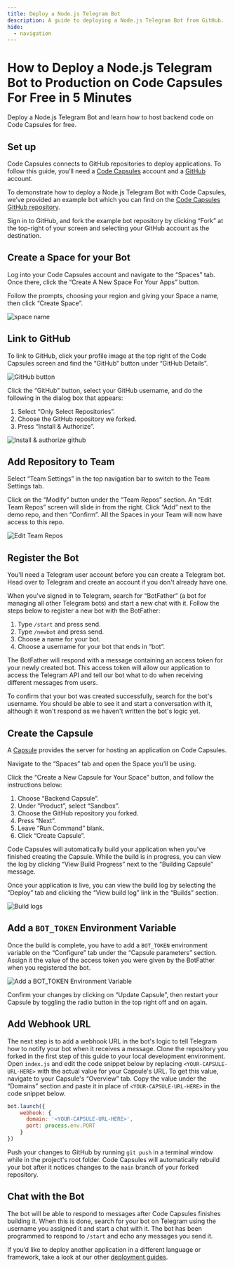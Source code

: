 ```yaml
---
title: Deploy a Node.js Telegram Bot
description: A guide to deploying a Node.js Telegram Bot from GitHub.
hide:
  - navigation
---
```


# How to Deploy a Node.js Telegram Bot to Production on Code Capsules For Free in 5 Minutes

Deploy a Node.js Telegram Bot and learn how to host backend code on Code Capsules for free.

## Set up

Code Capsules connects to GitHub repositories to deploy applications. To follow this guide, you’ll need a [Code Capsules](https://codecapsules.io/) account and a [GitHub](https://github.com/) account.

To demonstrate how to deploy a Node.js Telegram Bot with Code Capsules, we’ve provided an example bot which you can find on the [Code Capsules GitHub repository](https://github.com/codecapsules-io/nodejs-telegram-echobot).

Sign in to GitHub, and fork the example bot repository by clicking “Fork” at the top-right of your screen and selecting your GitHub account as the destination.

## Create a Space for your Bot

Log into your Code Capsules account and navigate to the “Spaces” tab. Once there, click the “Create A New Space For Your Apps” button. 

Follow the prompts, choosing your region and giving your Space a name, then click “Create Space”.

![space name](../assets/deployment/express/space-name.png)

## Link to GitHub

To link to GitHub, click your profile image at the top right of the Code Capsules screen and find the “GitHub” button under “GitHub Details”.

![GitHub button](../assets/deployment/express/git-button.png)

Click the “GitHub” button, select your GitHub username, and do the following in the dialog box that appears:

1. Select “Only Select Repositories”.
2. Choose the GitHub repository we forked.
3. Press “Install & Authorize”.

![Install & authorize github](../assets/deployment/express/github-integration.png)

## Add Repository to Team

Select “Team Settings” in the top navigation bar to switch to the Team Settings tab.

Click on the “Modify” button under the “Team Repos” section. An “Edit Team Repos” screen will slide in from the right. Click “Add” next to the demo repo, and then “Confirm”. All the Spaces in your Team will now have access to this repo.

![Edit Team Repos](../assets/deployment/python/team-repos.gif)

## Register the Bot

You'll need a Telegram user account before you can create a Telegram bot. Head over to Telegram and create an account if you don't already have one.

When you've signed in to Telegram, search for “BotFather” (a bot for managing all other Telegram bots) and start a new chat with it. Follow the steps below to register a new bot with the BotFather:

1. Type `/start` and press send.
2. Type `/newbot` and press send.
3. Choose a name for your bot.
4. Choose a username for your bot that ends in “bot”.

The BotFather will respond with a message containing an access token for your newly created bot. This access token will allow our application to access the Telegram API and tell our bot what to do when receiving different messages from users.

To confirm that your bot was created successfully, search for the bot's username. You should be able to see it and start a conversation with it, although it won't respond as we haven't written the bot's logic yet.

## Create the Capsule

A [Capsule](https://codecapsules.io/docs/FAQ/what-is-a-capsule/) provides the server for hosting an application on Code Capsules.

Navigate to the “Spaces” tab and open the Space you’ll be using.

Click the “Create a New Capsule for Your Space” button, and follow the instructions below:

1. Choose “Backend Capsule”.
2. Under “Product”, select “Sandbox”.
3. Choose the GitHub repository you forked.
4. Press “Next”.
5. Leave “Run Command” blank.
6. Click “Create Capsule”.

Code Capsules will automatically build your application when you’ve finished creating the Capsule. While the build is in progress, you can view the log by clicking “View Build Progress” next to the “Building Capsule” message.

Once your application is live, you can view the build log by selecting the “Deploy” tab and clicking the “View build log” link in the “Builds” section.

![Build logs](../assets/deployment/express/backend-capsule-build-logs.png)

## Add a `BOT_TOKEN` Environment Variable

Once the build is complete, you have to add a `BOT_TOKEN` environment variable on the “Configure” tab under the “Capsule parameters” section. Assign it the value of the access token you were given by the BotFather when you registered the bot.

![Add a `BOT_TOKEN` Environment Variable](../assets/deployment/telegram/add-bot-token-env-var.png)

Confirm your changes by clicking on “Update Capsule”, then restart your Capsule by toggling the radio button in the top right off and on again.

## Add Webhook URL

The next step is to add a webhook URL in the bot's logic to tell Telegram how to notify your bot when it receives a message. Clone the repository you forked in the first step of this guide to your local development environment. Open `index.js` and edit the code snippet below by replacing `<YOUR-CAPSULE-URL-HERE>` with the actual value for your Capsule's URL. To get this value, navigate to your Capsule's “Overview” tab. Copy the value under the “Domains” section and paste it in place of `<YOUR-CAPSULE-URL-HERE>` in the code snippet below.

```js
bot.launch({
    webhook: {
      domain: '<YOUR-CAPSULE-URL-HERE>',
      port: process.env.PORT
    }
})
```

Push your changes to GitHub by running `git push` in a terminal window while in the project's root folder. Code Capsules will automatically rebuild your bot after it notices changes to the `main` branch of your forked repository.

## Chat with the Bot

The bot will be able to respond to messages after Code Capsules finishes building it. When this is done, search for your bot on Telegram using the username you assigned it and start a chat with it. The bot has been programmed to respond to `/start` and echo any messages you send it.

If you’d like to deploy another application in a different language or framework, take a look at our other [deployment guides](/docs/deployment/).
